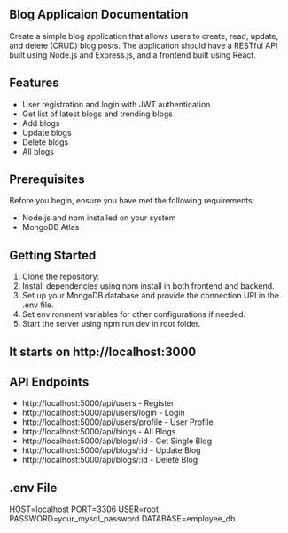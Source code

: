 ## Blog Applicaion Documentation

Create a simple blog application that allows users to create, read, update, and delete (CRUD) blog posts. The application should have a RESTful API built using Node.js and Express.js, and a frontend built using React.

## Features

- User registration and login with JWT authentication
- Get list of latest blogs and trending blogs
- Add blogs
- Update blogs
- Delete blogs
- All blogs

## Prerequisites

Before you begin, ensure you have met the following requirements:

- Node.js and npm installed on your system
- MongoDB Atlas

## Getting Started

1. Clone the repository:
2. Install dependencies using npm install in both frontend and backend.
3. Set up your MongoDB database and provide the connection URI in the .env file.
4. Set environment variables for other configurations if needed.
5. Start the server using npm run dev in root folder.

## It starts on http://localhost:3000

## API Endpoints

- http://localhost:5000/api/users           -   Register
- http://localhost:5000/api/users/login     -   Login
- http://localhost:5000/api/users/profile   -   User Profile
- http://localhost:5000/api/blogs           -   All Blogs
- http://localhost:5000/api/blogs/:id       -   Get Single Blog
- http://localhost:5000/api/blogs/:id       -   Update Blog
- http://localhost:5000/api/blogs/:id       -   Delete Blog

## .env File

HOST=localhost
PORT=3306
USER=root
PASSWORD=your_mysql_password
DATABASE=employee_db


